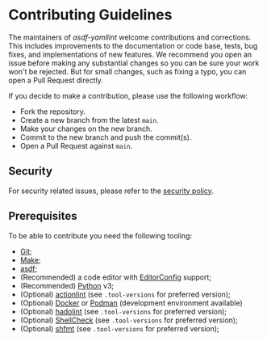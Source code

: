<!-- SPDX-License-Identifier: CC0-1.0 -->

# Contributing Guidelines

The maintainers of _asdf-yamllint_ welcome contributions and corrections. This
includes improvements to the documentation or code base, tests, bug fixes, and
implementations of new features. We recommend you open an issue before making
any substantial changes so you can be sure your work won't be rejected. But for
small changes, such as fixing a typo, you can open a Pull Request directly.

If you decide to make a contribution, please use the following workflow:

- Fork the repository.
- Create a new branch from the latest `main`.
- Make your changes on the new branch.
- Commit to the new branch and push the commit(s).
- Open a Pull Request against `main`.

## Security

For security related issues, please refer to the [security policy].

## Prerequisites

To be able to contribute you need the following tooling:

- [Git];
- [Make];
- [asdf];
- (Recommended) a code editor with [EditorConfig] support;
- (Recommended) [Python] v3;
- (Optional) [actionlint] (see `.tool-versions` for preferred version);
- (Optional) [Docker] or [Podman] (development environment available)
- (Optional) [hadolint] (see `.tool-versions` for preferred version);
- (Optional) [ShellCheck] (see `.tool-versions` for preferred version);
- (Optional) [shfmt] (see `.tool-versions` for preferred version);

[actionlint]: https://github.com/rhysd/actionlint
[asdf]: https://asdf-vm.com/
[docker]: https://www.docker.com/
[editorconfig]: https://editorconfig.org/
[git]: https://git-scm.com/
[hadolint]: https://github.com/hadolint/hadolint
[make]: https://www.gnu.org/software/make/
[podman]: https://podman.io/
[python]: https://www.python.org/
[security policy]: ./SECURITY.md
[shellcheck]: https://github.com/koalaman/shellcheck
[shfmt]: https://github.com/mvdan/sh
